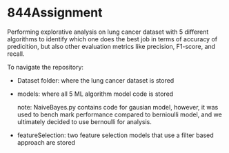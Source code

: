 # 844Assignment

Performing explorative analysis on lung cancer dataset with 5 different algorithms to identify which one does the best job in terms of accuracy of predicition, but also other evaluation metrics like precision, F1-score, and recall.

To navigate the repository:
  - Dataset folder: where the lung cancer dataset is stored
  - models: where all 5 ML algorithm model code is stored

    note: NaiveBayes.py contains code for gausian model, however, it was used to bench mark performance compared to bernioulli model, and we ultimately decided to use bernoulli for analysis.

  - featureSelection: two feature selection models that use a filter based approach are stored 
